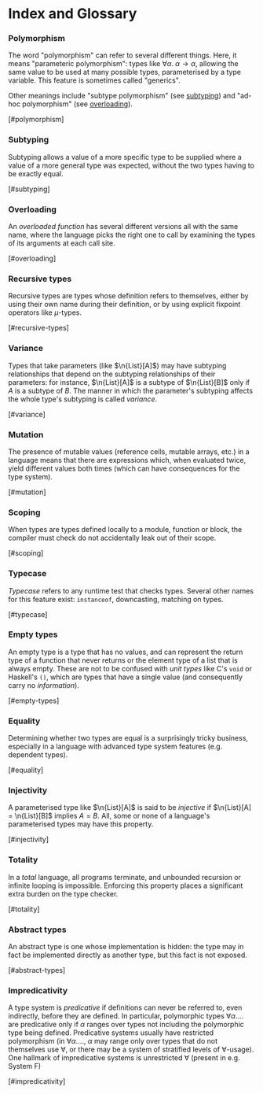 # Index and Glossary

### Polymorphism

The word "polymorphism" can refer to several different things. Here,
it means "parameteric polymorphism": types like $∀α .\; α → α$,
allowing the same value to be used at many possible types,
parameterised by a type variable. This feature is sometimes called
"generics".

Other meanings include "subtype polymorphism" (see
[subtyping](#subtyping)) and "ad-hoc polymorphism" (see
[overloading](#overloading)).

[#polymorphism]

### Subtyping

Subtyping allows a value of a more specific type to be supplied where
a value of a more general type was expected, without the two types
having to be exactly equal.

[#subtyping]

### Overloading

An *overloaded function* has several different versions all with the
same name, where the language picks the right one to call by examining
the types of its arguments at each call site.

[#overloading]

### Recursive types

Recursive types are types whose definition refers to themselves,
either by using their own name during their definition, or by using
explicit fixpoint operators like $μ$-types.

[#recursive-types]

### Variance

Types that take parameters (like $\n{List}[A]$) may have subtyping
relationships that depend on the subtyping relationships of their
parameters: for instance, $\n{List}[A]$ is a subtype of $\n{List}[B]$
only if $A$ is a subtype of $B$. The manner in which the parameter's
subtyping affects the whole type's subtyping is called *variance*.

[#variance]

### Mutation

The presence of mutable values (reference cells, mutable arrays, etc.)
in a language means that there are expressions which, when evaluated
twice, yield different values both times (which can have consequences
for the type system).

[#mutation]

### Scoping

When types are types defined locally to a module, function or
block, the compiler must check do not accidentally leak out
of their scope.

[#scoping]

### Typecase

*Typecase* refers to any runtime test that checks types. Several other
 names for this feature exist: `instanceof`, downcasting, matching on types.

[#typecase]

### Empty types

An empty type is a type that has no values, and can represent the
return type of a function that never returns or the element type of a
list that is always empty. These are not to be confused with *unit
types* like C's `void` or Haskell's `()`, which are types that have a
single value (and consequently carry no *information*).

[#empty-types]

### Equality

Determining whether two types are equal is a surprisingly tricky
business, especially in a language with advanced type system features
(e.g. dependent types).

[#equality]

### Injectivity

A parameterised type like $\n{List}[A]$ is said to be *injective* if
$\n{List}[A] = \n{List}[B]$ implies $A = B$. All, some or none of a
language's parameterised types may have this property.

[#injectivity]

### Totality

In a *total* language, all programs terminate, and unbounded recursion
or infinite looping is impossible. Enforcing this property places a
significant extra burden on the type checker.

[#totality]

### Abstract types

An abstract type is one whose implementation is hidden: the type may
in fact be implemented directly as another type, but this fact is not
exposed.

[#abstract-types]

### Impredicativity

A type system is *predicative* if definitions can never be referred
to, even indirectly,   before they are defined. In particular,
polymorphic types $∀α. \dots$ are predicative only if $α$ ranges over
types not including the polymorphic type being defined. Predicative
systems usually have restricted polymorphism (in $∀α. \dots$, $α$ may
range only over types that do not themselves use $∀$, or there may be
a system of stratified levels of $∀$-usage). One hallmark of
impredicative systems is unrestricted $∀$ (present in e.g. System F)

[#impredicativity]